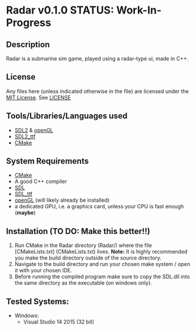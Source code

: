 # Radar v0.1.0 STATUS: Work-In-Progress
## Description
Radar is a submarine sim game, played using a radar-type ui, made in C++.
## License
Any files here (unless indicated otherwise in the file) are licensed under the
[MIT License](https://opensource.org/licenses/MIT). See [LICENSE](LICENSE)
## Tools/Libraries/Languages used
- [SDL2](http://www.libsdl.org) & [openGL](https://www.opengl.org/)
- [SDL2_ttf](https://www.libsdl.org/projects/SDL_ttf/)
- [CMake](https://www.cmake.org)

## System Requirements
- [CMake](https://www.cmake.org)
- A good C++ compiler
- [SDL](http://www.libsdl.org)
- [SDL_ttf](https://www.libsdl.org/projects/SDL_ttf/)
- [openGL](https://www.opengl.org/) (will likely already be installed)
- a dedicated GPU, i.e. a graphics card, unless your CPU is fast enough
(__maybe__)

## Installation (TO DO: Make this better!!)
1. Run CMake in the Radar directory (Radar/) where the file [CMakeLists.txt]
(CMakeLists.txt) lives. **Note:** It is highly recommended you make the build
directory outside of the source directory.
2. Navigate to the build directory and run your chosen make system / open it
with your chosen IDE.
3. Before running the compiled program make sure to copy the SDL.dll into the
same directory as the executable (on windows only).

## Tested Systems:
- Windows:
  + Visual Studio 14 2015 (32 bit)
